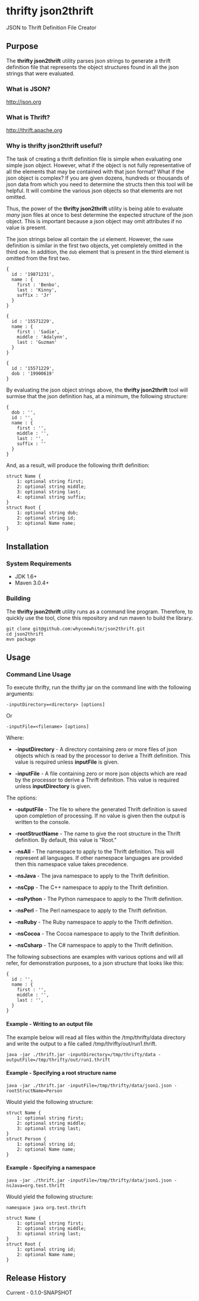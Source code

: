 # thrifty json2thrift
JSON to Thrift Definition File Creator

## Purpose
The **thrifty json2thrift** utility parses json strings to generate a thrift definition file that represents the object structures found in all the json strings that were evaluated.

### What is JSON?
http://json.org

### What is Thrift?
http://thrift.apache.org

### Why is thrifty json2thrift useful?
The task of creating a thrift definition file is simple when evaluating one simple json object. However, what if the object is not fully representative of all the elements that may be contained with that json format? What if the json object is complex? If you are given dozens, hundreds or thousands of json data from which you need to determine the structs then this tool will be helpful. It will combine the various json objects so that elements are not omitted.

Thus, the power of the **thrifty json2thrift** utility is being able to evaluate *many* json files at once to best determine the expected structure of the json object. This is important because a json object may omit attributes if no value is present. 

The json strings below all contain the `id` element. However, the `name` definition is similar in the first two objects, yet completely omitted in the third one. In addition, the `dob` element that is present in the third element is omitted from the first two.

    {
      id : '19871231',
      name : {
        first : 'Benbo',
        last : 'Kinny',
        suffix : 'Jr'
      }
    }

    {
      id : '15571229',
      name : {
        first : 'Sadie',
        middle : 'Adalynn',
        last : 'Guzman'
      }
    }

    {
      id : '15571229',
      dob : '19900619'
    }


By evaluating the json object strings above, the **thrifty json2thrift** tool will surmise that the json definition has, at a minimum, the following structure:

    {
      dob : '',
      id : '',
      name : {
        first : '',
        middle : '',
        last : '',
        suffix : ''
      }
    }

And, as a result, will produce the following thrift definition:

    struct Name {
        1: optional string first;
        2: optional string middle;
        3: optional string last;
        4: optional string suffix;
    }
    struct Root {
        1: optional string dob;
        2: optional string id;
        3: optional Name name;
    }

## Installation
### System Requirements

* JDK 1.6+
* Maven 3.0.4+

### Building

The **thrifty json2thrift** utility runs as a command line program. Therefore, to quickly use the tool, clone this repository and run maven to build the library.

    git clone git@github.com:whyceewhite/json2thrift.git
    cd json2thrift
    mvn package
    

## Usage
### Command Line Usage
To execute thrifty, run the thrifty jar on the command line with the following arguments:

    -inputDirectory=<directory> [options]
Or

    -inputFile=<filename> [options]

Where:
* **-inputDirectory** - A directory containing zero or more files of json objects which is read by the processor to derive a Thrift definition. This value is required unless **inputFile** is given. 

* **-inputFile** - A file containing zero or more json objects which are read by the processor to derive a Thrift definition. This value is required unless **inputDirectory** is given.


The options:

* **-outputFile** - The file to where the generated Thrift definition is saved upon completion of processing. If no value is given then the output is written to the console.

* **-rootStructName** - The name to give the root structure in the Thrift definition. By default, this value is "Root."

* **-nsAll** - The namespace to apply to the Thrift definition. This will represent all languages. If other namespace languages are provided then this namespace value takes precedence.

* **-nsJava** - The java namespace to apply to the Thrift definition.

* **-nsCpp** - The C++ namespace to apply to the Thrift definition.

* **-nsPython** - The Python namespace to apply to the Thrift definition.

* **-nsPerl** - The Perl namespace to apply to the Thrift definition.

* **-nsRuby** - The Ruby namespace to apply to the Thrift definition.

* **-nsCocoa** - The Cocoa namespace to apply to the Thrift definition.

* **-nsCsharp** - The C# namespace to apply to the Thrift definition.


The following subsections are examples with various options and will all refer, for demonstration purposes, to a json structure that looks like this:

    {
      id : '',
      name : {
        first : '',
        middle : '',
        last : '',
      }
    }


#### Example - Writing to an output file

The example below will read all files within the /tmp/thrifty/data directory and write the output to a file called /tmp/thrifty/out/run1.thrift.

    java -jar ./thrift.jar -inputDirectory=/tmp/thrifty/data -outputFile=/tmp/thrifty/out/run1.thrift

#### Example - Specifying a root structure name

    java -jar ./thrift.jar -inputFile=/tmp/thrifty/data/json1.json -rootStructName=Person

Would yield the following structure:

    struct Name {
        1: optional string first;
        2: optional string middle;
        3: optional string last;
    }
    struct Person {
        1: optional string id;
        2: optional Name name;
    }

#### Example - Specifying a namespace

    java -jar ./thrift.jar -inputFile=/tmp/thrifty/data/json1.json -nsJava=org.test.thrift

Would yield the following structure:

    namespace java org.test.thrift
    
    struct Name {
        1: optional string first;
        2: optional string middle;
        3: optional string last;
    }
    struct Root {
        1: optional string id;
        2: optional Name name;
    }


## Release History
Current - 0.1.0-SNAPSHOT
